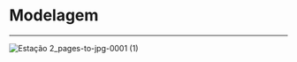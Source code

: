 # Modelagem
------------------------------------------------------------------------------------------------------------------------------------------
![Estação 2_pages-to-jpg-0001 (1)](https://user-images.githubusercontent.com/33932398/70294049-fe8c7900-17c0-11ea-83e1-9487dc770890.jpg)
